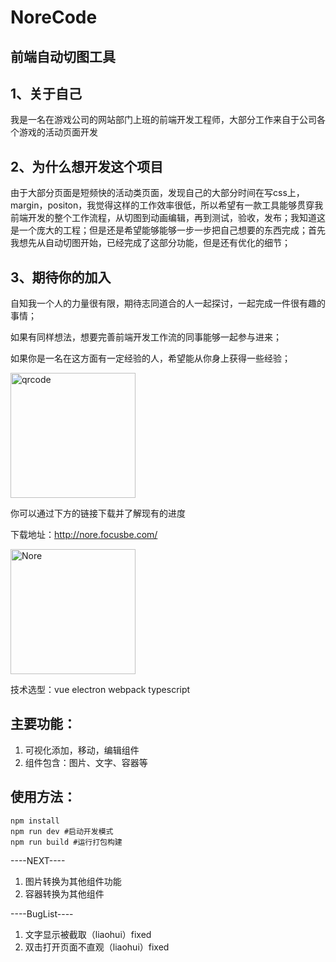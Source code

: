 # NoreCode
## 前端自动切图工具
## 1、关于自己
我是一名在游戏公司的网站部门上班的前端开发工程师，大部分工作来自于公司各个游戏的活动页面开发
## 2、为什么想开发这个项目
由于大部分页面是短频快的活动类页面，发现自己的大部分时间在写css上，margin，positon，我觉得这样的工作效率很低，所以希望有一款工具能够贯穿我前端开发的整个工作流程，从切图到动画编辑，再到测试，验收，发布；我知道这是一个庞大的工程；但是还是希望能够能够一步一步把自己想要的东西完成；首先我想先从自动切图开始，已经完成了这部分功能，但是还有优化的细节；
## 3、期待你的加入
自知我一个人的力量很有限，期待志同道合的人一起探讨，一起完成一件很有趣的事情；

如果有同样想法，想要完善前端开发工作流的同事能够一起参与进来；

如果你是一名在这方面有一定经验的人，希望能从你身上获得一些经验；

<img src="https://raw.githubusercontent.com/foliouTeam/NoreCode/master/assets/qrcode.png" width="200" alt="qrcode"/>

你可以通过下方的链接下载并了解现有的进度

下载地址：<a href="http://nore.focusbe.com/" target="_blank">http://nore.focusbe.com/</a>

<img src="https://raw.githubusercontent.com/foliouTeam/NoreCode/master/assets/norecode.png" width="200" alt="Nore"/>

技术选型：vue electron webpack typescript
## 主要功能：
1. 可视化添加，移动，编辑组件
2. 组件包含：图片、文字、容器等

## 使用方法：

```
npm install
npm run dev #启动开发模式
npm run build #运行打包构建
```

----NEXT----
1. 图片转换为其他组件功能
2. 容器转换为其他组件

----BugList----
1. 文字显示被截取（liaohui）fixed
2. 双击打开页面不直观（liaohui）fixed



